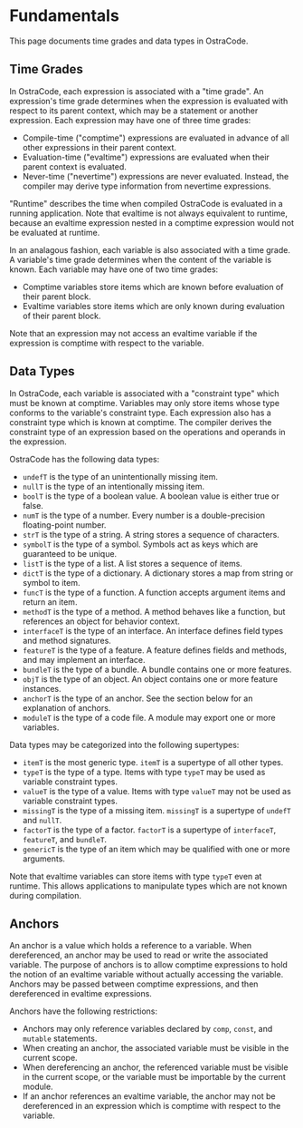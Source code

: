 
# Fundamentals

This page documents time grades and data types in OstraCode.

## Time Grades

In OstraCode, each expression is associated with a "time grade". An expression's time grade determines when the expression is evaluated with respect to its parent context, which may be a statement or another expression. Each expression may have one of three time grades:

* Compile-time ("comptime") expressions are evaluated in advance of all other expressions in their parent context.
* Evaluation-time ("evaltime") expressions are evaluated when their parent context is evaluated.
* Never-time ("nevertime") expressions are never evaluated. Instead, the compiler may derive type information from nevertime expressions.

"Runtime" describes the time when compiled OstraCode is evaluated in a running application. Note that evaltime is not always equivalent to runtime, because an evaltime expression nested in a comptime expression would not be evaluated at runtime.

In an analagous fashion, each variable is also associated with a time grade. A variable's time grade determines when the content of the variable is known. Each variable may have one of two time grades:

* Comptime variables store items which are known before evaluation of their parent block.
* Evaltime variables store items which are only known during evaluation of their parent block.

Note that an expression may not access an evaltime variable if the expression is comptime with respect to the variable.

## Data Types

In OstraCode, each variable is associated with a "constraint type" which must be known at comptime. Variables may only store items whose type conforms to the variable's constraint type. Each expression also has a constraint type which is known at comptime. The compiler derives the constraint type of an expression based on the operations and operands in the expression.

OstraCode has the following data types:

* `undefT` is the type of an unintentionally missing item.
* `nullT` is the type of an intentionally missing item.
* `boolT` is the type of a boolean value. A boolean value is either true or false.
* `numT` is the type of a number. Every number is a double-precision floating-point number.
* `strT` is the type of a string. A string stores a sequence of characters.
* `symbolT` is the type of a symbol. Symbols act as keys which are guaranteed to be unique.
* `listT` is the type of a list. A list stores a sequence of items.
* `dictT` is the type of a dictionary. A dictionary stores a map from string or symbol to item.
* `funcT` is the type of a function. A function accepts argument items and return an item.
* `methodT` is the type of a method. A method behaves like a function, but references an object for behavior context.
* `interfaceT` is the type of an interface. An interface defines field types and method signatures.
* `featureT` is the type of a feature. A feature defines fields and methods, and may implement an interface.
* `bundleT` is the type of a bundle. A bundle contains one or more features.
* `objT` is the type of an object. An object contains one or more feature instances.
* `anchorT` is the type of an anchor. See the section below for an explanation of anchors.
* `moduleT` is the type of a code file. A module may export one or more variables.

Data types may be categorized into the following supertypes:

* `itemT` is the most generic type. `itemT` is a supertype of all other types.
* `typeT` is the type of a type. Items with type `typeT` may be used as variable constraint types.
* `valueT` is the type of a value. Items with type `valueT` may not be used as variable constraint types.
* `missingT` is the type of a missing item. `missingT` is a supertype of `undefT` and `nullT`.
* `factorT` is the type of a factor. `factorT` is a supertype of `interfaceT`, `featureT`, and `bundleT`.
* `genericT` is the type of an item which may be qualified with one or more arguments.

Note that evaltime variables can store items with type `typeT` even at runtime. This allows applications to manipulate types which are not known during compilation.

## Anchors

An anchor is a value which holds a reference to a variable. When dereferenced, an anchor may be used to read or write the associated variable. The purpose of anchors is to allow comptime expressions to hold the notion of an evaltime variable without actually accessing the variable. Anchors may be passed between comptime expressions, and then dereferenced in evaltime expressions.

Anchors have the following restrictions:

* Anchors may only reference variables declared by `comp`, `const`, and `mutable` statements.
* When creating an anchor, the associated variable must be visible in the current scope.
* When dereferencing an anchor, the referenced variable must be visible in the current scope, or the variable must be importable by the current module.
* If an anchor references an evaltime variable, the anchor may not be dereferenced in an expression which is comptime with respect to the variable.


